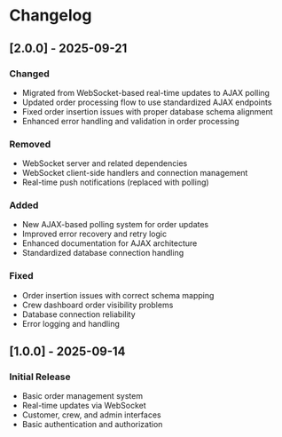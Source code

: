 # Changelog

## [2.0.0] - 2025-09-21

### Changed

- Migrated from WebSocket-based real-time updates to AJAX polling
- Updated order processing flow to use standardized AJAX endpoints
- Fixed order insertion issues with proper database schema alignment
- Enhanced error handling and validation in order processing

### Removed

- WebSocket server and related dependencies
- WebSocket client-side handlers and connection management
- Real-time push notifications (replaced with polling)

### Added

- New AJAX-based polling system for order updates
- Improved error recovery and retry logic
- Enhanced documentation for AJAX architecture
- Standardized database connection handling

### Fixed

- Order insertion issues with correct schema mapping
- Crew dashboard order visibility problems
- Database connection reliability
- Error logging and handling

## [1.0.0] - 2025-09-14

### Initial Release

- Basic order management system
- Real-time updates via WebSocket
- Customer, crew, and admin interfaces
- Basic authentication and authorization

